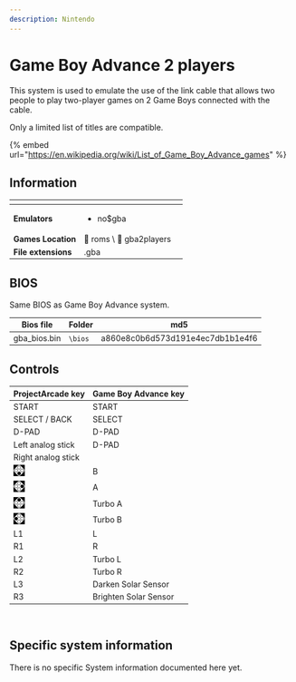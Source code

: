 ```yaml
---
description: Nintendo
---
```


# Game Boy Advance 2 players

This system is used to emulate the use of the link cable that allows two people to play two-player games on 2 Game Boys connected with the cable.

Only a limited list of titles are compatible.

{% embed url="https://en.wikipedia.org/wiki/List_of_Game_Boy_Advance_games" %}

## Information

<table data-header-hidden><thead><tr><th></th><th></th><th data-hidden></th></tr></thead><tbody><tr><td><strong>Emulators</strong></td><td><ul><li>no$gba</li></ul></td><td></td></tr><tr><td><strong>Games Location</strong></td><td><span data-gb-custom-inline data-tag="emoji" data-code="1f4c1">📁</span> roms \ <span data-gb-custom-inline data-tag="emoji" data-code="1f4c2">📂</span> gba2players</td><td></td></tr><tr><td><strong>File extensions</strong></td><td>.gba</td><td></td></tr></tbody></table>

## BIOS

Same BIOS as Game Boy Advance system.

| Bios file     | Folder  | md5                              |
| ------------- | ------- | -------------------------------- |
| gba\_bios.bin | `\bios` | a860e8c0b6d573d191e4ec7db1b1e4f6 |

## Controls

| ProjectArcade key                                                                              | Game Boy Advance key  |
| ----------------------------------------------------------------------------------------- | --------------------- |
| START                                                                                     | START                 |
| SELECT / BACK                                                                             | SELECT                |
| D-PAD                                                                                     | D-PAD                 |
| Left analog stick                                                                         | D-PAD                 |
| Right analog stick                                                                        |                       |
| ![A](<../../../../.gitbook/assets/image (1) (2) (1).png>)                                 | B                     |
| ![B](<../../../../.gitbook/assets/image (4) (1).png>)                                     | A                     |
| <img src="../../../../.gitbook/assets/image (3) (1) (2).png" alt="" data-size="original"> | Turbo A               |
| <img src="../../../../.gitbook/assets/image (2) (1) (1).png" alt="" data-size="line">     | Turbo B               |
| L1                                                                                        | L                     |
| R1                                                                                        | R                     |
| L2                                                                                        | Turbo L               |
| R2                                                                                        | Turbo R               |
| L3                                                                                        | Darken Solar Sensor   |
| R3                                                                                        | Brighten Solar Sensor |

<figure><img src="https://i.imgur.com/hYkmLg3.png" alt=""><figcaption></figcaption></figure>

## Specific system information

There is no specific System information documented here yet.
